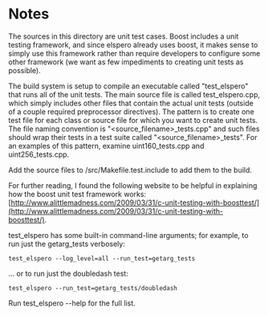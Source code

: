 # Notes
The sources in this directory are unit test cases.  Boost includes a
unit testing framework, and since elspero already uses boost, it makes
sense to simply use this framework rather than require developers to
configure some other framework (we want as few impediments to creating
unit tests as possible).

The build system is setup to compile an executable called "test_elspero"
that runs all of the unit tests.  The main source file is called
test_elspero.cpp, which simply includes other files that contain the
actual unit tests (outside of a couple required preprocessor
directives).  The pattern is to create one test file for each class or
source file for which you want to create unit tests.  The file naming
convention is "<source_filename>_tests.cpp" and such files should wrap
their tests in a test suite called "<source_filename>_tests".  For an
examples of this pattern, examine uint160_tests.cpp and
uint256_tests.cpp.

Add the source files to /src/Makefile.test.include to add them to the build.

For further reading, I found the following website to be helpful in
explaining how the boost unit test framework works:
[http://www.alittlemadness.com/2009/03/31/c-unit-testing-with-boosttest/](http://www.alittlemadness.com/2009/03/31/c-unit-testing-with-boosttest/).

test_elspero has some built-in command-line arguments; for
example, to run just the getarg_tests verbosely:

    test_elspero --log_level=all --run_test=getarg_tests

... or to run just the doubledash test:

    test_elspero --run_test=getarg_tests/doubledash

Run  test_elspero --help   for the full list.

